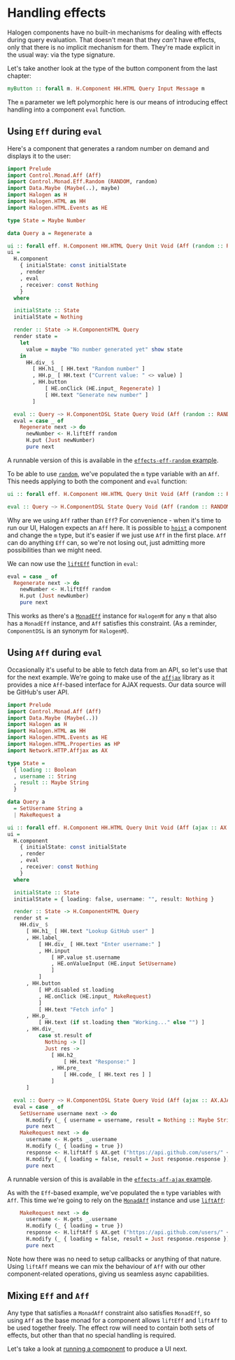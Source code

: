 # Handling effects

Halogen components have no built-in mechanisms for dealing with effects during query evaluation. That doesn't mean that they _can't_ have effects, only that there is no implicit mechanism for them. They're made explicit in the usual way: via the type signature.

Let's take another look at the type of the button component from the last chapter:

``` purescript
myButton :: forall m. H.Component HH.HTML Query Input Message m
```

The `m` parameter we left polymorphic here is our means of introducing effect handling into a component `eval` function.

## Using `Eff` during `eval`

Here's a component that generates a random number on demand and displays it to the user:

``` purescript
import Prelude
import Control.Monad.Aff (Aff)
import Control.Monad.Eff.Random (RANDOM, random)
import Data.Maybe (Maybe(..), maybe)
import Halogen as H
import Halogen.HTML as HH
import Halogen.HTML.Events as HE

type State = Maybe Number

data Query a = Regenerate a

ui :: forall eff. H.Component HH.HTML Query Unit Void (Aff (random :: RANDOM | eff))
ui =
  H.component
    { initialState: const initialState
    , render
    , eval
    , receiver: const Nothing
    }
  where

  initialState :: State
  initialState = Nothing

  render :: State -> H.ComponentHTML Query
  render state =
    let
      value = maybe "No number generated yet" show state
    in
      HH.div_ $
        [ HH.h1_ [ HH.text "Random number" ]
        , HH.p_ [ HH.text ("Current value: " <> value) ]
        , HH.button
            [ HE.onClick (HE.input_ Regenerate) ]
            [ HH.text "Generate new number" ]
        ]

  eval :: Query ~> H.ComponentDSL State Query Void (Aff (random :: RANDOM | eff))
  eval = case _ of
    Regenerate next -> do
      newNumber <- H.liftEff random
      H.put (Just newNumber)
      pure next
```

A runnable version of this is available in the [`effects-eff-random` example](../examples/effects-eff-random/).

To be able to use [`random`][Control.Monad.Eff.Random.random], we've populated the `m` type variable with an `Aff`. This needs applying to both the component and `eval` function:

``` purescript
ui :: forall eff. H.Component HH.HTML Query Unit Void (Aff (random :: RANDOM | eff))

eval :: Query ~> H.ComponentDSL State Query Void (Aff (random :: RANDOM | eff))
```

Why are we using `Aff` rather than `Eff`? For convenience - when it's time to run our UI, Halogen expects an `Aff` here. It is possible to [`hoist`][Halogen.Component.hoist] a component and change the `m` type, but it's easier if we just use `Aff` in the first place. `Aff` can do anything `Eff` can, so we're not losing out, just admitting more possibilities than we might need.

We can now use the [`liftEff`][Control.Monad.Eff.Class.liftEff] function in `eval`:

``` purescript
eval = case _ of
  Regenerate next -> do
    newNumber <- H.liftEff random
    H.put (Just newNumber)
    pure next
```

This works as there's a [`MonadEff`][Control.Monad.Eff.Class.MonadEff] instance for `HalogenM` for any `m` that also has a `MonadEff` instance, and `Aff` satisfies this constraint. (As a reminder, `ComponentDSL` is an synonym for `HalogenM`).

## Using `Aff` during `eval`

Occasionally it's useful to be able to fetch data from an API, so let's use that for the next example. We're going to make use of the [`affjax`][purescript-affjax] library as it provides a nice `Aff`-based interface for AJAX requests. Our data source will be GitHub's user API.

``` purescript
import Prelude
import Control.Monad.Aff (Aff)
import Data.Maybe (Maybe(..))
import Halogen as H
import Halogen.HTML as HH
import Halogen.HTML.Events as HE
import Halogen.HTML.Properties as HP
import Network.HTTP.Affjax as AX

type State =
  { loading :: Boolean
  , username :: String
  , result :: Maybe String
  }

data Query a
  = SetUsername String a
  | MakeRequest a

ui :: forall eff. H.Component HH.HTML Query Unit Void (Aff (ajax :: AX.AJAX | eff))
ui =
  H.component
    { initialState: const initialState
    , render
    , eval
    , receiver: const Nothing
    }
  where

  initialState :: State
  initialState = { loading: false, username: "", result: Nothing }

  render :: State -> H.ComponentHTML Query
  render st =
    HH.div_ $
      [ HH.h1_ [ HH.text "Lookup GitHub user" ]
      , HH.label_
          [ HH.div_ [ HH.text "Enter username:" ]
          , HH.input
              [ HP.value st.username
              , HE.onValueInput (HE.input SetUsername)
              ]
          ]
      , HH.button
          [ HP.disabled st.loading
          , HE.onClick (HE.input_ MakeRequest)
          ]
          [ HH.text "Fetch info" ]
      , HH.p_
          [ HH.text (if st.loading then "Working..." else "") ]
      , HH.div_
          case st.result of
            Nothing -> []
            Just res ->
              [ HH.h2_
                  [ HH.text "Response:" ]
              , HH.pre_
                  [ HH.code_ [ HH.text res ] ]
              ]
      ]

  eval :: Query ~> H.ComponentDSL State Query Void (Aff (ajax :: AX.AJAX | eff))
  eval = case _ of
    SetUsername username next -> do
      H.modify (_ { username = username, result = Nothing :: Maybe String })
      pure next
    MakeRequest next -> do
      username <- H.gets _.username
      H.modify (_ { loading = true })
      response <- H.liftAff $ AX.get ("https://api.github.com/users/" <> username)
      H.modify (_ { loading = false, result = Just response.response })
      pure next

```

A runnable version of this is available in the [`effects-aff-ajax` example](../examples/effects-aff-ajax/).

As with the `Eff`-based example, we've populated the `m` type variables with `Aff`. This time we're going to rely on the [`MonadAff`][Control.Monad.Aff.Class.MonadAff] instance and use [`liftAff`][Control.Monad.Aff.Class.liftAff]:

``` purescript
    MakeRequest next -> do
      username <- H.gets _.username
      H.modify (_ { loading = true })
      response <- H.liftAff $ AX.get ("https://api.github.com/users/" <> username)
      H.modify (_ { loading = false, result = Just response.response })
      pure next
```

Note how there was no need to setup callbacks or anything of that nature. Using `liftAff` means we can mix the behaviour of `Aff` with our other component-related operations, giving us seamless async capabilities.

## Mixing `Eff` and `Aff`

Any type that satisfies a `MonadAff` constraint also satisfies `MonadEff`, so using `Aff` as the base monad for a component allows `liftEff` and `liftAff` to be used together freely. The effect row will need to contain both sets of effects, but other than that no special handling is required.

Let's take a look at [running a component][Running_a_component] to produce a UI next.

[Running_a_component]: 4%20-%20Running%20a%20component.md "Running a component"

[purescript-affjax]: https://pursuit.purescript.org/packages/purescript-affjax "purescript-affjax"

[Control.Monad.Aff.Class.liftAff]: https://pursuit.purescript.org/packages/purescript-aff/2.0.2/docs/Control.Monad.Aff.Class#v:liftAff "Control.Monad.Aff.Class.liftAff"
[Control.Monad.Aff.Class.MonadAff]: https://pursuit.purescript.org/packages/purescript-aff/2.0.2/docs/Control.Monad.Aff.Class#t:MonadAff "Control.Monad.Aff.Class.MonadAff"
[Control.Monad.Eff.Class.liftEff]: https://pursuit.purescript.org/packages/purescript-eff/2.0.0/docs/Control.Monad.Eff.Class#v:liftEff "Control.Monad.Eff.Class.liftEff"
[Control.Monad.Eff.Class.MonadEff]: https://pursuit.purescript.org/packages/purescript-eff/2.0.0/docs/Control.Monad.Eff.Class#t:MonadEff "Control.Monad.Eff.Class.MonadEff"
[Control.Monad.Eff.Random.random]: https://pursuit.purescript.org/packages/purescript-random/2.0.0/docs/Control.Monad.Eff.Random#v:random "Control.Monad.Eff.Random.random"
[Halogen.Component.hoist]: https://pursuit.purescript.org/packages/purescript-halogen/1.1.0/docs/Halogen.Component#v:hoist "Halogen.Component.hoist"
